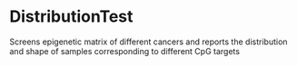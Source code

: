 # DistributionTest
Screens epigenetic matrix of different cancers and reports the distribution and shape of samples corresponding to different CpG targets
